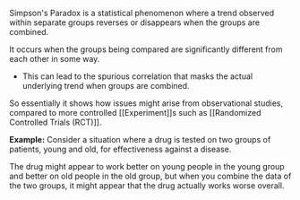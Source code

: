 Simpson's Paradox is a statistical phenomenon where a trend observed within separate groups reverses or disappears when the groups are combined.

It occurs when the groups being compared are significantly different from each other in some way. 
- This can lead to the spurious correlation that masks the actual underlying trend when groups are combined.

So essentially it shows how issues might arise from observational studies, compared to more controlled [[Experiment]]s such as [[Randomized Controlled Trials (RCT)]]. 

**Example:**
Consider a situation where a drug is tested on two groups of patients, young and old, for effectiveness against a disease. 

The drug might appear to work better on young people in the young group and better on old people in the old group, but when you combine the data of the two groups, it might appear that the drug actually works worse overall.